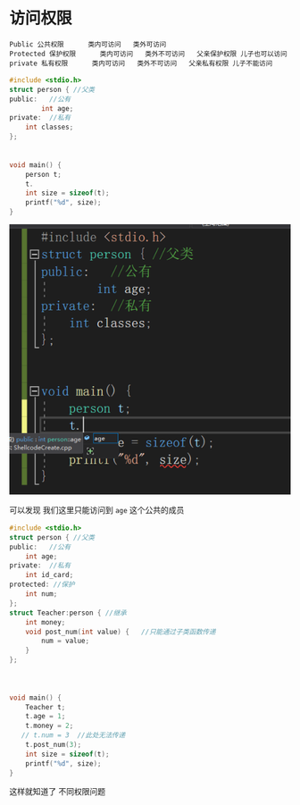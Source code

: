 # 访问权限

```
Public 公共权限      类内可访问   类外可访问
Protected 保护权限      类内可访问   类外不可访问   父亲保护权限 儿子也可以访问
private 私有权限      类内可访问   类外不可访问   父亲私有权限 儿子不能访问
```

```c
#include <stdio.h>
struct person { //父类
public:   //公有
		int age;
private:  //私有
	int classes;
};


void main() {
	person t;
	t.
	int size = sizeof(t);
	printf("%d", size);
}
```

![image-20250312141513519](https://raw.githubusercontent.com/Xioaruan912/pic/main/image-20250312141513519.png)

可以发现 我们这里只能访问到 `age` 这个公共的成员

```c
#include <stdio.h>
struct person { //父类
public:   //公有
	int age;
private:  //私有
	int id_card;
protected: //保护
	int num;
};
struct Teacher:person { //继承
	int money;
	void post_num(int value) {   //只能通过子类函数传递 
		num = value;
	}
};



void main() {
	Teacher t;
	t.age = 1;
	t.money = 2;
   // t.num = 3  //此处无法传递
	t.post_num(3); 
	int size = sizeof(t);
	printf("%d", size);
}
```

这样就知道了 不同权限问题